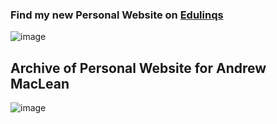 ### Find my new Personal Website on [Edulinqs](https://edulinqs.com/andrewdmaclean)
![image](https://github.com/andrewdmaclean/personal-website/assets/26526271/d82c8205-1205-4986-966a-5f94adaea29a)

## Archive of Personal Website for Andrew MacLean
![image](https://user-images.githubusercontent.com/26526271/148108126-3271e21c-76ff-4588-8dfb-698775da2107.png)
